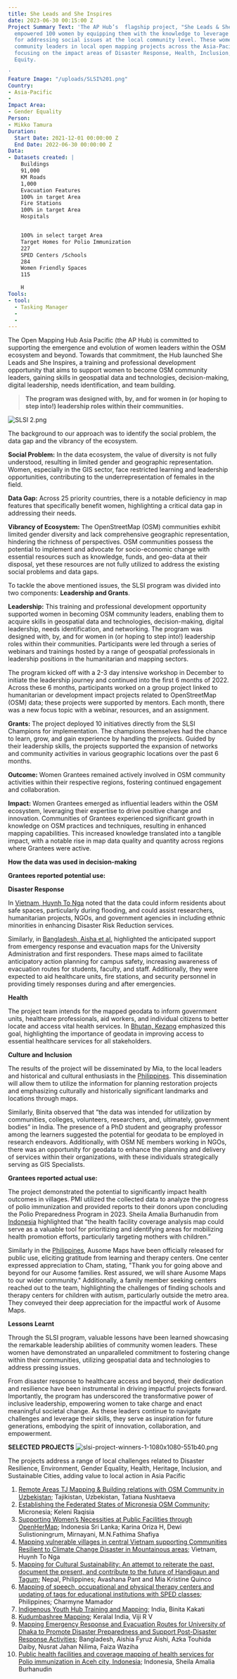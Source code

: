 ```yaml
---
title: She Leads and She Inspires
date: 2023-06-30 00:15:00 Z
Project Summary Text: 'The AP Hub’s  flagship project, "She Leads & She Inspires (SLSI)"
  empowered 100 women by equipping them with the knowledge to leverage open mapping
  for addressing social issues at the local community level. These women served as
  community leaders in local open mapping projects across the Asia-Pacific region,
  focusing on the impact areas of Disaster Response, Health, Inclusion, and Gender
  Equity.

'
Feature Image: "/uploads/SLSI%201.png"
Country:
- Asia-Pacific
- 
Impact Area:
- Gender Equality
Person:
- Mikko Tamura
Duration:
  Start Date: 2021-12-01 00:00:00 Z
  End Date: 2022-06-30 00:00:00 Z
Data:
- Datasets created: |
    Buildings
    91,000
    KM Roads
    1,000
    Evacuation Features
    100% in target Area
    Fire Stations
    100% in target Area
    Hospitals


    100% in select target Area
    Target Homes for Polio Immunization
    227
    SPED Centers /Schools
    284
    Women Friendly Spaces
    115

    H
Tools:
- tool:
  - Tasking Manager
  - 
  - 
---
```


The Open Mapping Hub Asia Pacific (the AP Hub) is committed to supporting the emergence and evolution of women leaders within the OSM ecosystem and beyond. Towards that commitment, the Hub launched She Leads and She Inspires, a training and professional development opportunity that aims to support women to become OSM community leaders, gaining skills in geospatial data and technologies, decision-making, digital leadership, needs identification, and team building.

> **The program was designed with, by, and for women in (or hoping to step into!) leadership roles within their communities.**

![SLSI 2.png](/uploads/SLSI%202.png)


The background to our approach was to identify the social problem, the data gap and the vibrancy of the ecosystem. 

**Social Problem:** 
In the data ecosystem, the value of diversity is not fully understood, resulting in limited gender and geographic representation. Women, especially in the GIS sector, face restricted learning and leadership opportunities, contributing to the underrepresentation of females in the field.

**Data Gap:**
Across 25 priority countries, there is a notable deficiency in map features that specifically benefit women, highlighting a critical data gap in addressing their needs.

**Vibrancy of Ecosystem:**
The OpenStreetMap (OSM) communities exhibit limited gender diversity and lack comprehensive geographic representation, hindering the richness of perspectives. OSM communities possess the potential to implement and advocate for socio-economic change with essential resources such as knowledge, funds, and geo-data at their disposal, yet these resources are not fully utilized to address the existing social problems and data gaps.

To tackle the above mentioned issues, the SLSI program was divided into two components: **Leadership and Grants**.

**Leadership:**
This training and professional development opportunity supported women in becoming OSM community leaders, enabling them to acquire skills in geospatial data and technologies, decision-making, digital leadership, needs identification, and networking.
The program was designed with, by, and for women in (or hoping to step into!) leadership roles within their communities. Participants were led through a series of webinars and trainings hosted by a range of geospatial professionals in leadership positions in the humanitarian and mapping sectors.

The program kicked off with a 2-3 day intensive workshop in December to initiate the leadership journey and continued into the first 6 months of 2022. Across these 6 months, participants worked on a group project linked to humanitarian or development impact projects related to OpenStreetMap (OSM) data; these projects were supported by mentors. Each month, there was a new focus topic with a webinar, resources, and an assignment.

**Grants:**
The project deployed 10 initiatives directly from the SLSI Champions for implementation. The champions themselves had the chance to learn, grow, and gain experience by handling the projects. Guided by their leadership skills, the projects supported the expansion of networks and community activities in various geographic locations over the past 6 months.

**Outcome:**
Women Grantees remained actively involved in OSM community activities within their respective regions, fostering continued engagement and collaboration.

**Impact:**
Women Grantees emerged as influential leaders within the OSM ecosystem, leveraging their expertise to drive positive change and innovation. Communities of Grantees experienced significant growth in knowledge on OSM practices and techniques, resulting in enhanced mapping capabilities. This increased knowledge translated into a tangible impact, with a notable rise in map data quality and quantity across regions where Grantees were active.

**How the data was used in decision-making**

**Grantees reported potential use:**

**Disaster Response**

In [Vietnam, Huynh To Nga](https://docs.google.com/presentation/d/1ZzwGDu-rErEX3TX1HkWtJMV9blb0fgoYygvsMuAJ4EM/edit#slide=id.p1) noted that the data could inform residents about safe spaces, particularly during flooding, and could assist researchers, humanitarian projects, NGOs, and government agencies in including ethnic minorities in enhancing Disaster Risk Reduction services.

Similarly, in [Bangladesh, Aisha et al.](https://docs.google.com/spreadsheets/d/1_7sov_kUYjNiOsHVCMtZDRMnHF-nXK00HNBwC_mcz9Q/edit#gid=411190869) highlighted the anticipated support from emergency response and evacuation maps for the University Administration and first responders. These maps aimed to facilitate anticipatory action planning for campus safety, increasing awareness of evacuation routes for students, faculty, and staff. Additionally, they were expected to aid healthcare units, fire stations, and security personnel in providing timely responses during and after emergencies.

**Health**

The project team intends for the mapped geodata to inform government units, healthcare professionals, aid workers, and individual citizens to better locate and access vital health services. In [Bhutan, Kezang](https://docs.google.com/presentation/d/1pFK1htomWPAXP_-HS28uy2G4Ov4AvbqS2vCp3hfKTJU/edit#slide=id.p1) emphasized this goal, highlighting the importance of geodata in improving access to essential healthcare services for all stakeholders.

**Culture and Inclusion**

The results of the project will be disseminated by Mia, to the local leaders and historical and cultural enthusiasts in the [Philippines](https://docs.google.com/presentation/d/1DwK-aKXPmXpCscFnJU7dacA6Eu4_nWYdDZzOCT9l4f4/edit#slide=id.p1). This dissemination will allow them to utilize the information for planning restoration projects and emphasizing culturally and historically significant landmarks and locations through maps.

Similarly, Binita observed that “the data was intended for utilization by communities, colleges, volunteers, researchers, and, ultimately, government bodies” in India. The presence of a PhD student and geography professor among the learners suggested the potential for geodata to be employed in research endeavors. Additionally, with OSM NE members working in NGOs, there was an opportunity for geodata to enhance the planning and delivery of services within their organizations, with these individuals strategically serving as GIS Specialists.

**Grantees reported actual use:**

The project demonstrated the potential to significantly impact health outcomes in villages. PMI utilized the collected data to analyze the progress of polio immunization and provided reports to their donors upon concluding the Polio Preparedness Program in 2023. Sheila Amalia Burhanudin from [Indonesia](https://docs.google.com/presentation/d/1HPMpLWNWhIWg5KEyq33NvAwOWBaWMNMoXxl4sprrx8A/edit#slide=id.p1) highlighted that “the health facility coverage analysis map could serve as a valuable tool for prioritizing and identifying areas for mobilizing health promotion efforts, particularly targeting mothers with children.”

Similarly in the [Philippines](https://docs.google.com/presentation/d/11mgO2WTBvAFiyTCYe_6D_OG2i5gIGugnSyL2T35bE5Y/edit#slide=id.p2), Ausome Maps have been officially released for public use, eliciting gratitude from learning and therapy centers. One center expressed appreciation to Cham, stating, "Thank you for going above and beyond for our Ausome families. Rest assured, we will share Ausome Maps to our wider community." Additionally, a family member seeking centers reached out to the team, highlighting the challenges of finding schools and therapy centers for children with autism, particularly outside the metro area. They conveyed their deep appreciation for the impactful work of Ausome Maps.

**Lessons Learnt**

Through the SLSI program, valuable lessons have been learned showcasing the remarkable leadership abilities of community women leaders. These women have demonstrated an unparalleled commitment to fostering change within their communities, utilizing geospatial data and technologies to address pressing issues. 

From disaster response to healthcare access and beyond, their dedication and resilience have been instrumental in driving impactful projects forward. Importantly, the program has underscored the transformative power of inclusive leadership, empowering women to take charge and enact meaningful societal change. As these leaders continue to navigate challenges and leverage their skills, they serve as inspiration for future generations, embodying the spirit of innovation, collaboration, and empowerment.

**SELECTED PROJECTS**
![slsi-project-winners-1-1080x1080-551b40.png](/uploads/slsi-project-winners-1-1080x1080-551b40.png)

The projects address a range of local challenges related to Disaster Resilience, Environment, Gender Equality, Health, Heritage, Inclusion, and Sustainable Cities, adding value to local action in Asia Pacific

1. [Remote Areas TJ Mapping & Building relations with OSM Community in Uzbekistan](https://docs.google.com/document/d/10CdUA3T_htOPhH2KN_Y4F0fQkbtEIjOA/edit?usp=sharing&ouid=103467620114809613915&rtpof=true&sd=true); Tajikistan, Uzbekistan, Tatiana Nushtaeva
2. [Establishing the Federated States of Micronesia OSM Community](https://docs.google.com/document/d/1VUDe4nvm3wyI0N823UKLA_KlGSq3dAL8/edit?usp=sharing&ouid=103411667573422966047&rtpof=true&sd=true); Micronesia; Keleni Raqisia
3. [Supporting Women’s Necessities at Public Facilities through OpenHerMap](https://docs.google.com/document/d/1XvNH_vSHvz4A-5lQO_265_DeNf2ptgN-/edit?usp=sharing&ouid=103467620114809613915&rtpof=true&sd=true); Indonesia Sri Lanka; Karina Oriza H, Dewi Sulistioningrum, Mirnayani, M.N.Fathima Shafiya
4. [Mapping vulnerable villages in central Vietnam supporting Communities Resilient to Climate Change Disaster in Mountainous areas](https://docs.google.com/document/d/1Io9PedgQ4MxdUENwSvY_Zcvepi0x75_y/edit?usp=sharing&ouid=103467620114809613915&rtpof=true&sd=true); Vietnam, Huynh To Nga
5. [Mapping for Cultural Sustainability: An attempt to reiterate the past, document the present, and contribute to the future of Handigaun and Tagum](https://docs.google.com/document/d/1nXbqsxPhOwFb1MiTZuGsZKNpHx6rBrKF/edit?usp=sharing&ouid=103467620114809613915&rtpof=true&sd=true); Nepal, Philippines; Avashana Pant and Mia Kristine Quinco
6. [Mapping of speech, occupational and physical therapy centers and updating of tags for educational institutions with SPED classes](https://docs.google.com/document/d/1MEPVdzKAtpC-DNfGTMa2jPmxyLALb-HJ/edit?usp=sharing&ouid=116050393293796339451&rtpof=true&sd=true); Philippines; Charmyne Mamador
7. [Indigenous Youth Hub Training and Mapping](https://docs.google.com/document/d/1yTwjXSGcWUiJQfaFR4zpetJgstr1QUCX/edit?usp=sharing&ouid=103411667573422966047&rtpof=true&sd=true); India, Binita Kakati
8. [Kudumbashree Mapping](https://docs.google.com/document/d/1AOGz38xxYkApFs5zAZfECkx9oa8SzIxw/edit?usp=sharing&ouid=103467620114809613915&rtpof=true&sd=true); Keralal India, Viji R V
9. [Mapping Emergency Response and Evacuation Routes for University of Dhaka to Promote Disaster Preparedness and Support Post-Disaster Response Activities](https://docs.google.com/document/d/1qGuhqspFinqcVDCUIsWW59NMFOpmh-Z_/edit?usp=sharing&ouid=103467620114809613915&rtpof=true&sd=true); Bangladesh, Aishia Fyruz Aishi, Azka Touhida Daiby, Nusrat Jahan Nilima, Faiza Waziha
10. [Public health facilities and coverage mapping of health services for Polio immunization in Aceh city, Indonesia](https://docs.google.com/document/d/13stjOvBX7cxzxL4mcCDe7vkrZ3TIeoAf/edit?usp=sharing&rtpof=true&sd=true); Indonesia, Sheila Amalia Burhanudin
